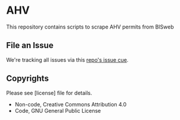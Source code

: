 # AHV
This repository contains scripts to scrape AHV permits from BISweb

## File an Issue 
We're tracking all issues via this [repo's issue cue](https://github.com/BetaNYC/AHV/issues).

## Copyrights 

Please see [license] file for details.
 * Non-code, Creative Commons Attribution 4.0
 * Code, GNU General Public License
